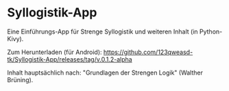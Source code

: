 # Syllogistik-App
Eine Einführungs-App für Strenge Syllogistik und weiteren Inhalt (in Python-Kivy). 

Zum Herunterladen (für Android): https://github.com/123qweasd-tk/Syllogistik-App/releases/tag/v.0.1.2-alpha

Inhalt hauptsächlich nach: "Grundlagen der Strengen Logik" (Walther Brüning).
